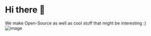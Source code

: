 # Hi there 👋

We make Open-Source as well as cool stuff that might be interesting :)
![image](https://user-images.githubusercontent.com/30414906/179491997-a31343fd-c1d5-4fdd-a986-32cbc6086406.png)
